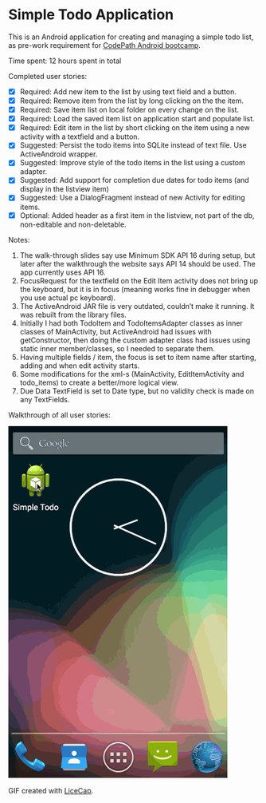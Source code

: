 # Simple Todo Application

This is an Android application for creating and managing a simple todo list, as pre-work requirement for [CodePath Android bootcamp](http://www.codepath.com/).

Time spent: 12 hours spent in total

Completed user stories:

 * [x] Required: Add new item to the list  by using text field and a button.
 * [x] Required: Remove item from the list by long clicking on the the item.
 * [x] Required: Save item list on local folder on every change on the list.
 * [x] Required: Load the saved item list on application start and populate list.
 * [x] Required: Edit item in the list by short clicking on the item using a new activity with a textfield and a button.
 * [x] Suggested: Persist the todo items into SQLite instead of text file. Use ActiveAndroid wrapper. 
 * [x] Suggested: Improve style of the todo items in the list using a custom adapter.
 * [x] Suggested: Add support for completion due dates for todo items (and display in the listview item)
 * [x] Suggested: Use a DialogFragment instead of new Activity for editing items.
 * [x] Optional: Added header as a first item in the listview, not part of the db, non-editable and non-deletable.

Notes:
 1. The walk-through slides say use Minimum SDK API 16 during setup, but later after the walkthrough the website says API 14 should be used. The app currently uses API 16.
 2. FocusRequest for the textfield on the Edit Item activity does not bring up the keyboard, but it is in focus (meaning works fine in debugger when you use actual pc keyboard).
 3. The ActiveAndroid JAR file is very outdated, couldn’t make it running. It was rebuilt from the library files.
 4. Initially I had both TodoItem and TodoItemsAdapter classes as inner classes of MainActivity, but ActiveAndroid had issues with getConstructor, then doing the custom adapter class had issues using static inner member/classes, so I needed to separate them.
 5. Having multiple fields / item, the focus is set to item name after starting, adding and when edit activity starts.
 6. Some modifications for the xml-s (MainActivity, EditItemActivity and todo_items) to create a better/more logical view.
 7. Due Data TextField is set to Date type, but no validity check is made on any TextFields.
 
Walkthrough of all user stories:

![Video Walkthrough](simple_todo.gif)

GIF created with [LiceCap](http://www.cockos.com/licecap/).

